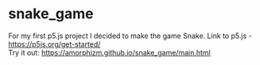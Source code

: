 # snake_game
For my first p5.js project I decided to make the game Snake. Link to p5.js - https://p5js.org/get-started/ <br>
Try it out: https://amorphizm.github.io/snake_game/main.html
